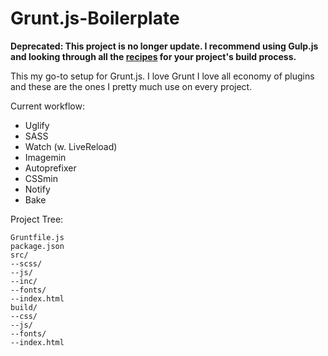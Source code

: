 # Grunt.js-Boilerplate

__Deprecated: This project is no longer update. I recommend using Gulp.js and looking through all the [recipes](https://github.com/gulpjs/gulp/tree/master/docs/recipes) for your project's build process.__

This my go-to setup for Grunt.js. I love Grunt I love all economy of plugins and these are the ones I pretty much use on every project.

Current workflow:

* Uglify
* SASS
* Watch (w. LiveReload)
* Imagemin
* Autoprefixer
* CSSmin
* Notify
* Bake

Project Tree:

```
Gruntfile.js
package.json
src/
--scss/
--js/
--inc/
--fonts/
--index.html
build/
--css/
--js/
--fonts/
--index.html
```
